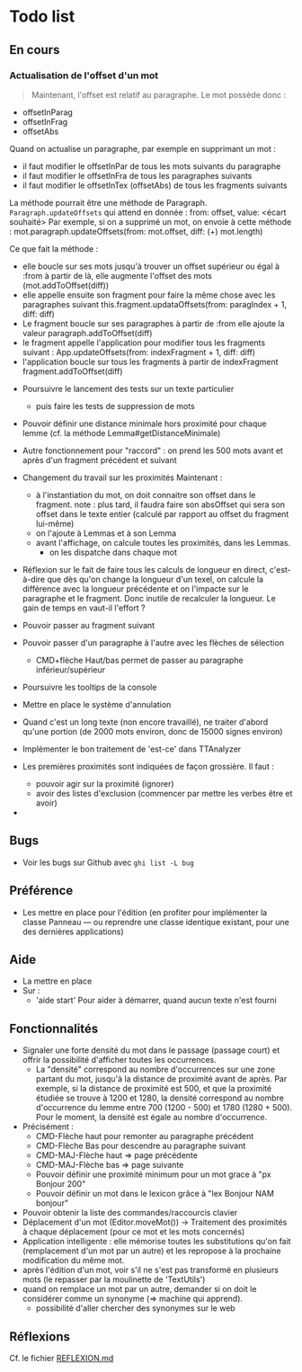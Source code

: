 # Todo list

## En cours

### Actualisation de l'offset d'un mot

> Maintenant, l'offset est relatif au paragraphe. Le mot possède donc :
  - offsetInParag
  - offsetInFrag
  - offsetAbs

Quand on actualise un paragraphe, par exemple en supprimant un mot :
  - il faut modifier le offsetInPar de tous les mots suivants du paragraphe
  - il faut modifier le offsetInFra de tous les paragraphes suivants
  - il faut modifier le offsetInTex (offsetAbs) de tous les fragments suivants

La méthode pourrait être une méthode de Paragraph. `Paragraph.updateOffsets` qui
attend en donnée : from: offset, value: <écart souhaité>
  Par exemple, si on a supprimé un mot, on envoie à cette méthode :
  mot.paragraph.updateOffsets(from: mot.offset, diff: (+) mot.length)

Ce que fait la méthode :
  - elle boucle sur ses mots jusqu'à trouver un offset supérieur ou égal à :from
    à partir de là, elle augmente l'offset des mots (mot.addToOffset(diff))
  - elle appelle ensuite son fragment pour faire la même chose avec les 
    paragraphes suivant
    this.fragment.updataOffsets(from: paragIndex + 1, diff: diff)
  - Le fragment boucle sur ses paragraphes à partir de :from
    elle ajoute la valeur paragraph.addToOffset(diff)
  - le fragment appelle l'application pour modifier tous les fragments
    suivant : App.updateOffsets(from: indexFragment + 1, diff: diff)
  - l'application boucle sur tous les fragments à partir de indexFragment
    fragment.addToOffset(diff)

* Poursuivre le lancement des tests sur un texte particulier
  - puis faire les tests de suppression de mots
* Pouvoir définir une distance minimale hors proximité pour chaque lemme
  (cf. la méthode Lemma#getDistanceMinimale)
* Autre fonctionnement pour "raccord" : on prend les 500 mots avant et après d'un fragment précédent et suivant
* Changement du travail sur les proximités
  Maintenant :
    - à l'instantiation du mot, on doit connaitre son offset dans le 
      fragment.
      note : plus tard, il faudra faire son absOffset qui sera son
      offset dans le texte entier (calculé par rapport au offset du
      fragment lui-même)
    - on l'ajoute à Lemmas et à son Lemma
    - avant l'affichage, on calcule toutes les proximités, dans les
      Lemmas.
      - on les dispatche dans chaque mot

* Réflexion sur le fait de faire tous les calculs de longueur en direct, c'est-à-dire que dès qu'on change la longueur d'un texel, on calcule la différence avec la longueur précédente et on l'impacte sur le paragraphe et le fragment. Donc inutile de recalculer la longueur.
Le gain de temps en vaut-il l'effort ?

* Pouvoir passer au fragment suivant
* Pouvoir passer d'un paragraphe à l'autre avec les flèches de sélection
  + CMD+flèche Haut/bas permet de passer au paragraphe inférieur/supérieur
* Poursuivre les tooltips de la console
* Mettre en place le système d'annulation
* Quand c'est un long texte (non encore travaillé), ne traiter d'abord qu'une portion (de 2000 mots environ, donc de 15000 signes environ)
* Implémenter le bon traitement de 'est-ce' dans TTAnalyzer
* Les premières proximités sont indiquées de façon grossière. Il faut :
  - pouvoir agir sur la proximité (ignorer)
  - avoir des listes d'exclusion (commencer par mettre les verbes être et avoir)
* 

## Bugs

* Voir les bugs sur Github avec `ghi list -L bug`

## Préférence

* Les mettre en place pour l'édition (en profiter pour implémenter la classe Panneau — ou reprendre une classe identique existant, pour une des dernières applications)

## Aide

* La mettre en place
* Sur :
  - 'aide start' Pour aider à démarrer, quand aucun texte n'est fourni
  

## Fonctionnalités

* Signaler une forte densité du mot dans le passage (passage court) et offrir la possibilité d'afficher toutes les occurrences.
  - La "densité" correspond au nombre d'occurrences sur une zone partant du mot, jusqu'à la distance de proximité avant de après.
  Par exemple, si la distance de proximité est 500, et que la proximité étudiée se trouve à 1200 et 1280, la densité correspond au
  nombre d'occurrence du lemme entre 700 (1200 - 500) et 1780 (1280 + 500). Pour le moment, la densité est égale au nombre d'occurrence.
* Précisément :
  - CMD-Flèche haut pour remonter au paragraphe précédent
  - CMD-Flèche Bas pour descendre au paragraphe suivant
  - CMD-MAJ-Flèche haut => page précédente
  - CMD-MAJ-Flèche bas  => page suivante
  - Pouvoir définir une proximité minimum pour un mot grace à "px Bonjour 200"
  - Pouvoir définir un mot dans le lexicon grâce à "lex Bonjour NAM bonjour"
* Pouvoir obtenir la liste des commandes/raccourcis clavier
* Déplacement d'un mot (Editor.moveMot())
  -> Traitement des proximités à chaque déplacement (pour ce mot et les mots concernés)
* Application intelligente : elle mémorise toutes les substitutions qu'on fait (remplacement d'un mot par un autre) et les repropose à la prochaine modification du même mot.
* après l'édition d'un mot, voir s'il ne s'est pas transformé en plusieurs mots (le repasser par la moulinette de 'TextUtils')
* quand on remplace un mot par un autre, demander si on doit le considérer comme un synonyme (=> machine qui apprend).
  + possibilité d'aller chercher des synonymes sur le web

<a name="reflexions"></a>

## Réflexions

Cf. le fichier [REFLEXION.md](file:///./REFLEXION.md)
